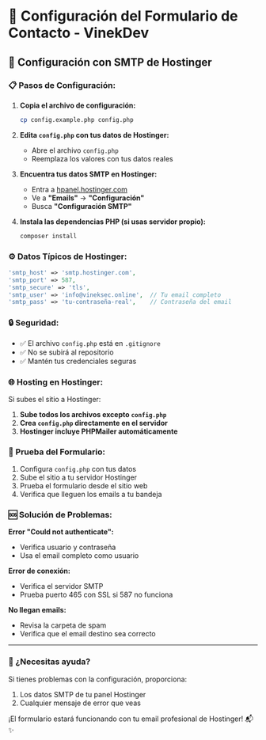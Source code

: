 # 📧 Configuración del Formulario de Contacto - VinekDev

## 🚀 Configuración con SMTP de Hostinger

### 📋 Pasos de Configuración:

1. **Copia el archivo de configuración:**
   ```bash
   cp config.example.php config.php
   ```

2. **Edita `config.php` con tus datos de Hostinger:**
   - Abre el archivo `config.php`
   - Reemplaza los valores con tus datos reales

3. **Encuentra tus datos SMTP en Hostinger:**
   - Entra a [hpanel.hostinger.com](https://hpanel.hostinger.com)
   - Ve a **"Emails"** → **"Configuración"**
   - Busca **"Configuración SMTP"**

4. **Instala las dependencias PHP (si usas servidor propio):**
   ```bash
   composer install
   ```

### ⚙️ Datos Típicos de Hostinger:

```php
'smtp_host' => 'smtp.hostinger.com',
'smtp_port' => 587,
'smtp_secure' => 'tls',
'smtp_user' => 'info@vineksec.online',  // Tu email completo
'smtp_pass' => 'tu-contraseña-real',    // Contraseña del email
```

### 🔒 Seguridad:

- ✅ El archivo `config.php` está en `.gitignore`
- ✅ No se subirá al repositorio
- ✅ Mantén tus credenciales seguras

### 🌐 Hosting en Hostinger:

Si subes el sitio a Hostinger:

1. **Sube todos los archivos excepto `config.php`**
2. **Crea `config.php` directamente en el servidor**
3. **Hostinger incluye PHPMailer automáticamente**

### 🧪 Prueba del Formulario:

1. Configura `config.php` con tus datos
2. Sube el sitio a tu servidor Hostinger
3. Prueba el formulario desde el sitio web
4. Verifica que lleguen los emails a tu bandeja

### 🆘 Solución de Problemas:

**Error "Could not authenticate":**
- Verifica usuario y contraseña
- Usa el email completo como usuario

**Error de conexión:**
- Verifica el servidor SMTP
- Prueba puerto 465 con SSL si 587 no funciona

**No llegan emails:**
- Revisa la carpeta de spam
- Verifica que el email destino sea correcto

---

### 🎯 ¿Necesitas ayuda?

Si tienes problemas con la configuración, proporciona:
1. Los datos SMTP de tu panel Hostinger
2. Cualquier mensaje de error que veas

¡El formulario estará funcionando con tu email profesional de Hostinger! 📬✨